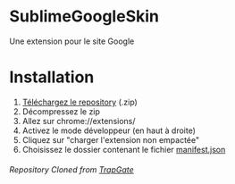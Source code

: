 # SublimeGoogleSkin 
Une extension pour le site Google

# Installation

 1) [Téléchargez le repository](https://github.com/Knose1/SublimeGoogleSkin/archive/master.zip) (.zip)
 2) Décompressez le zip
 3) Allez sur chrome://extensions/
 4) Activez le mode développeur (en haut à droite)
 5) Cliquez sur "charger l'extension non empactée"
 6) Choisissez le dossier contenant le fichier [manifest.json](https://github.com/Knose1/SublimeGoogleSkin/blob/master/manifest.json)
  
  
###### Repository Cloned from [TrapGate](https://github.com/Knose1/TrapGate/)
